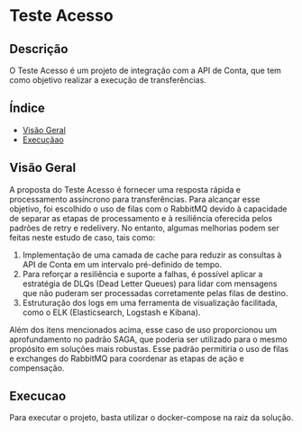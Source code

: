 # Teste Acesso

## Descrição
O Teste Acesso é um projeto de integração com a API de Conta, que tem como objetivo realizar a execução de transferências.

## Índice
- [Visão Geral](#visão-geral)
- [Execuçãao](#execucao)

## Visão Geral
A proposta do Teste Acesso é fornecer uma resposta rápida e processamento assíncrono para transferências. Para alcançar esse objetivo, foi escolhido o uso de filas com o RabbitMQ devido à capacidade de separar as etapas de processamento e à resiliência oferecida pelos padrões de retry e redelivery. No entanto, algumas melhorias podem ser feitas neste estudo de caso, tais como:

1. Implementação de uma camada de cache para reduzir as consultas à API de Conta em um intervalo pré-definido de tempo.
2. Para reforçar a resiliência e suporte a falhas, é possível aplicar a estratégia de DLQs (Dead Letter Queues) para lidar com mensagens que não puderam ser processadas corretamente pelas filas de destino.
3. Estruturação dos logs em uma ferramenta de visualização facilitada, como o ELK (Elasticsearch, Logstash e Kibana).

Além dos itens mencionados acima, esse caso de uso proporcionou um aprofundamento no padrão SAGA, que poderia ser utilizado para o mesmo propósito em soluções mais robustas. Esse padrão permitiria o uso de filas e exchanges do RabbitMQ para coordenar as etapas de ação e compensação.

## Execucao
Para executar o projeto, basta utilizar o docker-compose na raiz da solução.
